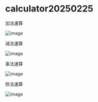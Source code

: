 # calculator20250225
加法運算

![image](https://github.com/user-attachments/assets/b97171ef-c6b2-4b95-9356-a3250a50f0f0)

減法運算

![image](https://github.com/user-attachments/assets/d3649bc4-d4b6-4b36-b8f6-2ba7aeb1c545)

乘法運算

![image](https://github.com/user-attachments/assets/eff70430-898e-4c3a-b411-dbd7b53dca58)

除法運算

![image](https://github.com/user-attachments/assets/b095ed2a-7fdc-4f79-820e-e2fc2b60a1ab)
